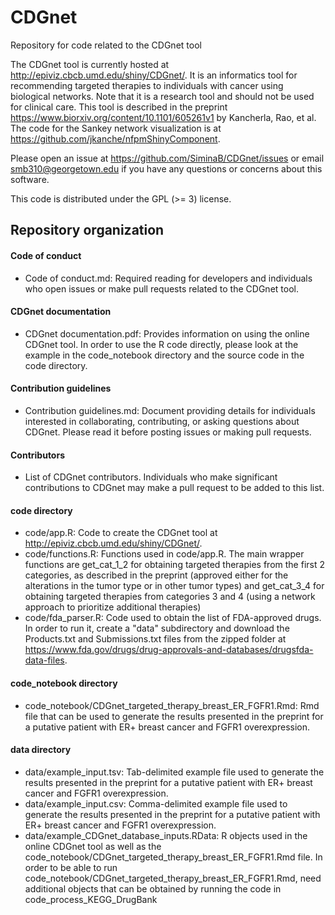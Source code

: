 # CDGnet
Repository for code related to the CDGnet tool

The CDGnet tool is currently hosted at http://epiviz.cbcb.umd.edu/shiny/CDGnet/. It is an informatics tool for recommending targeted therapies to individuals with cancer using biological networks. Note that it is a research tool and should not be used for clinical care.
This tool is described in the preprint https://www.biorxiv.org/content/10.1101/605261v1 by Kancherla, Rao, et al. The code for the Sankey network visualization is at https://github.com/jkanche/nfpmShinyComponent.

Please open an issue at https://github.com/SiminaB/CDGnet/issues or email smb310@georgetown.edu if you have any questions or concerns about this software.

This code is distributed under the GPL (>= 3) license.

## Repository organization

#### Code of conduct
* Code of conduct.md: Required reading for developers and individuals who open issues or make pull requests related to the CDGnet tool.
#### CDGnet documentation
* CDGnet documentation.pdf: Provides information on using the online CDGnet tool. In order to use the R code directly, please look at the example in the code_notebook directory and the source code in the code directory.
#### Contribution guidelines
* Contribution guidelines.md: Document providing details for individuals interested in collaborating, contributing, or asking questions about CDGnet. Please read it before posting issues or making pull requests.
#### Contributors
* List of CDGnet contributors. Individuals who make significant contributions to CDGnet may make a pull request to be added to this list.
#### code directory
* code/app.R: Code to create the CDGnet tool at http://epiviz.cbcb.umd.edu/shiny/CDGnet/.
* code/functions.R: Functions used in code/app.R. The main wrapper functions are get_cat_1_2 for obtaining targeted therapies from the first 2 categories, as described in the 
preprint (approved either for the alterations in the tumor type or in other tumor types) and get_cat_3_4 for obtaining targeted therapies from categories 3 and 4 (using a network
approach to prioritize additional therapies)
* code/fda_parser.R: Code used to obtain the list of FDA-approved drugs. In order to run it, create a "data" subdirectory and download the Products.txt and Submissions.txt files from the zipped folder at https://www.fda.gov/drugs/drug-approvals-and-databases/drugsfda-data-files.
#### code_notebook directory
* code_notebook/CDGnet_targeted_therapy_breast_ER_FGFR1.Rmd: Rmd file that can be used to generate the results presented in the preprint for a putative patient with ER+ breast cancer and FGFR1 overexpression.
#### data directory
* data/example_input.tsv: Tab-delimited example file used to generate the results presented in the preprint for a putative patient with ER+ breast cancer and FGFR1 overexpression.
* data/example_input.csv: Comma-delimited example file used to generate the results presented in the preprint for a putative patient with ER+ breast cancer and FGFR1 overexpression.
* data/example_CDGnet_database_inputs.RData: R objects used in the online CDGnet tool as well as the code_notebook/CDGnet_targeted_therapy_breast_ER_FGFR1.Rmd file. In order to be able to run code_notebook/CDGnet_targeted_therapy_breast_ER_FGFR1.Rmd, need additional objects that can be obtained
by running the code in code_process_KEGG_DrugBank
